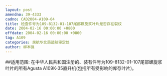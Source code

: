 ```yaml
---
layout: post
amendno: 39-4333
cadno: CAD2004-A109-04
title: 检查件号为109-8132-01-107尾部螺旋浆叶片是否存在裂纹
date: 2004-02-16 00:00:00 +0800
effdate: 2004-02-16 00:00:00 +0800
tag: A109
categories: 民航华北局适航审定处
author: 柳本强
---
```


##适用范围:
在中华人民共和国注册的、装有件号为109-8132-01-107尾部螺旋浆叶片的所有Agusta A109K-35直升机(包括所有受影响的库存叶片)。

